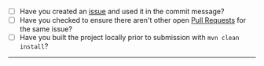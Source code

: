 - [ ] Have you created an [issue](https://github.com/openshiftio/launchpad-missioncontrol/issues) and used it in the commit message?
- [ ] Have you checked to ensure there aren't other open [Pull Requests](https://github.com/openshiftio/launchpad-missioncontrol/pulls) for the same issue?
- [ ] Have you built the project locally prior to submission with `mvn clean install`?

-----

